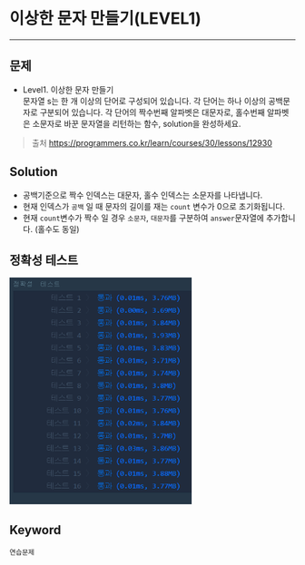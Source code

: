 # 이상한 문자 만들기(LEVEL1)
---
## 문제
- Level1. 이상한 문자 만들기</br>
문자열 s는 한 개 이상의 단어로 구성되어 있습니다. 각 단어는 하나 이상의 공백문자로 구분되어 있습니다. 각 단어의 짝수번째 알파벳은 대문자로, 홀수번째 알파벳은 소문자로 바꾼 문자열을 리턴하는 함수, solution을 완성하세요.

> 출처 https://programmers.co.kr/learn/courses/30/lessons/12930

## Solution
- 공백기준으로 짝수 인덱스는 대문자, 홀수 인덱스는 소문자를 나타냅니다.
- 현재 인덱스가 ```공백``` 일 때 문자의 길이를 재는 ```count``` 변수가 0으로 초기화됩니다.
- 현재 ```count```변수가 짝수 일 경우 ```소문자```, ```대문자```를 구분하여 ```answer```문자열에 추가합니다. (홀수도 동일)

## 정확성 테스트 
<img src="Lv1-14_confirm.PNG" widith="350" height="400">

## Keyword
```연습문제```
